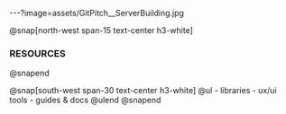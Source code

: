---?image=assets/GitPitch__ServerBuilding.jpg

@snap[north-west span-15 text-center h3-white]
### RESOURCES
@snapend

@snap[south-west span-30 text-center h3-white]
  @ul
    - libraries
    - ux/ui tools
    - guides & docs
  @ulend
@snapend

